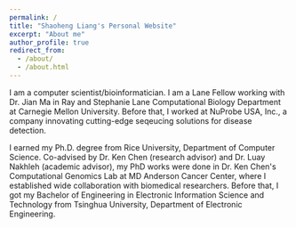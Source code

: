 ```yaml
---
permalink: /
title: "Shaoheng Liang's Personal Website"
excerpt: "About me"
author_profile: true
redirect_from: 
  - /about/
  - /about.html
---
```


I am a computer scientist/bioinformatician. I am a Lane Fellow working with Dr. Jian Ma in Ray and Stephanie Lane Computational Biology Department at Carnegie Mellon University. Before that, I worked at NuProbe USA, Inc., a company innovating cutting-edge seqeucing solutions for disease detection. 

I earned my Ph.D. degree from Rice University, Department of Computer Science. Co-advised by Dr. Ken Chen (research advisor) and Dr. Luay Nakhleh (academic advisor), my PhD works were done in Dr. Ken Chen's Computational Genomics Lab at MD Anderson Cancer Center, where I established wide collaboration with biomedical researchers. Before that, I got my Bachelor of Engineering in Electronic Information Science and Technology from Tsinghua University, Department of Electronic Engineering. 
